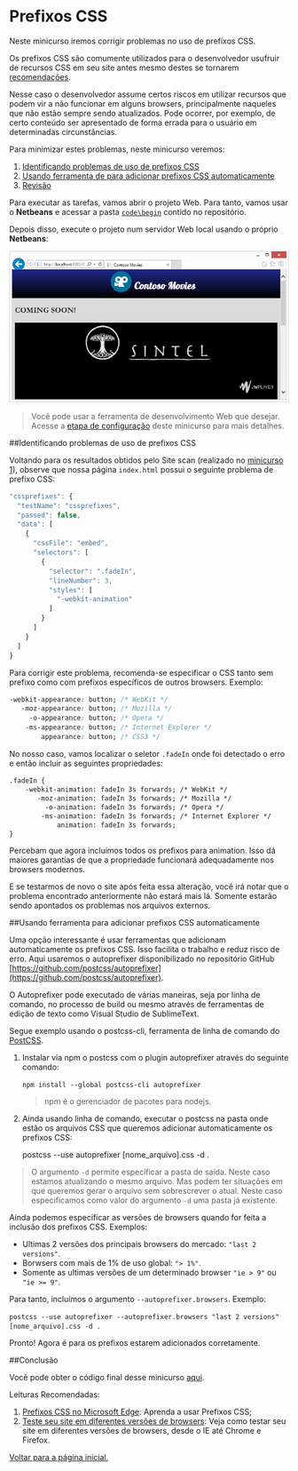Prefixos CSS
========================================
Neste minicurso iremos corrigir problemas no uso de prefixos CSS. 

Os prefixos CSS são comumente utilizados para o desenvolvedor usufruir de recursos CSS em seu site antes mesmo destes se tornarem [recomendações](http://www.w3.org/Consortium/Process/Process-19991111/tr.html#RecsCR). 

Nesse caso o desenvolvedor assume certos riscos em utilizar recursos que podem vir a não funcionar em alguns browsers, principalmente naqueles que não estão sempre sendo atualizados. Pode ocorrer, por exemplo, de certo conteúdo ser apresentado de forma errada para o usuário em determinadas circunstâncias.

Para minimizar estes problemas, neste minicurso veremos:

1. [Identificando problemas de uso de prefixos CSS](#Task1)
1. [Usando ferramenta de para adicionar prefixos CSS automaticamente](#Task2)
1. [Revisão](#Review)

Para executar as tarefas, vamos abrir o projeto Web. Para tanto, vamos usar o **Netbeans** e acessar a pasta [`code\begin`](./code/begin) contido no repositório.

Depois disso, execute o projeto num servidor Web local usando o próprio **Netbeans**:

![Run Netbeans Project](./images/site_local_webserver.png)

> Você pode usar a ferramenta de desenvolvimento Web que desejar. Acesse a [etapa de configuração](../_setup) deste minicurso para mais detalhes.

<p name="Task1" />
##Identificando problemas de uso de prefixos CSS

Voltando para os resultados obtidos pelo Site scan (realizado no [minicurso 1](../rendermode/)), observe que nossa página `index.html` possui o seguinte problema de prefixo CSS:

````Javascript
"cssprefixes": {
  "testName": "cssprefixes",
  "passed": false,
  "data": [
	{
	  "cssFile": "embed",
      "selectors": [
        {
          "selector": ".fadeIn",
          "lineNumber": 3,
          "styles": [
            "-webkit-animation"
          ]
        }
      ]
    }
  ]
}
````

Para corrigir este problema, recomenda-se especificar o CSS tanto sem prefixo como com prefixos específicos de outros browsers. Exemplo:

````CSS
-webkit-appearance: button; /* WebKit */
   -moz-appearance: button; /* Mozilla */
     -o-appearance: button; /* Opera */
    -ms-appearance: button; /* Internet Explorer */
        appearance: button; /* CSS3 */
````

No nosso caso, vamos localizar o seletor `.fadeIn` onde foi detectado o erro e então incluir as seguintes propriedades:

	.fadeIn {
        -webkit-animation: fadeIn 3s forwards; /* WebKit */
           -moz-animation: fadeIn 3s forwards; /* Mozilla */
             -o-animation: fadeIn 3s forwards; /* Opera */
            -ms-animation: fadeIn 3s forwards; /* Internet Explorer */
                animation: fadeIn 3s forwards;
    }

Percebam que agora incluímos todos os prefixos para animation. Isso dá maiores garantias de que a propriedade funcionará adequadamente nos browsers modernos.

E se testarmos de novo o site após feita essa alteração, você irá notar que o problema encontrado anteriormente não estará mais lá. Somente estarão sendo apontados os problemas nos arquivos externos.
  
<p name="Task2" />
##Usando ferramenta para adicionar prefixos CSS automaticamente

Uma opção interessante é usar ferramentas que adicionam automaticamente os prefixos CSS. Isso facilita o trabalho e reduz risco de erro. Aqui usaremos o autoprefixer disponibilizado no repositório GitHub [https://github.com/postcss/autoprefixer](https://github.com/postcss/autoprefixer).

O Autoprefixer pode executado de várias maneiras, seja por linha de comando, no processo de build ou mesmo através de ferramentas de edição de texto como Visual Studio de SublimeText.

Segue exemplo usando o postcss-cli, ferramenta de linha de comando do [PostCSS](https://github.com/postcss/postcss).
 
1. Instalar via npm o postcss com o plugin autoprefixer através do seguinte comando:

	`npm install --global postcss-cli autoprefixer`

	> npm é o gerenciador de pacotes para nodejs.

2. Ainda usando linha de comando, executar o postcss na pasta onde estão os arquivos CSS que queremos adicionar automaticamente os prefixos CSS:

	postcss --use autoprefixer [nome_arquivo].css -d .

> O argumento `-d` permite especificar a pasta de saída. Neste caso estamos atualizando o mesmo arquivo. Mas podem ter situações em que queremos gerar o arquivo sem sobrescrever o atual. Neste caso especificamos como valor do argumento `-d` uma pasta já existente. 
	
Ainda podemos especificar as versões de browsers quando for feita a inclusão dos prefixos CSS. Exemplos:

- Ultimas 2 versões dos principais browsers do mercado: `"last 2 versions"`.
- Borwsers com mais de 1% de uso global: `"> 1%"`.
- Somente as ultimas versões de um determinado browser `"ie > 9"` ou `"ie >= 9"`.

Para tanto, incluímos o argumento `--autoprefixer.browsers`. Exemplo:

`postcss --use autoprefixer --autoprefixer.browsers "last 2 versions" [nome_arquivo].css -d .`

Pronto! Agora é para os prefixos estarem adicionados corretamente.

<p name="Review"/>
##Conclusão

Você pode obter o código final desse minicurso [aqui](./code/end).

Leituras Recomendadas:

1. [Prefixos CSS no Microsoft Edge](http://talkitbr.com/2015/08/19/prefixos-css-no-microsoft-edge/): Aprenda a usar Prefixos CSS;
2. [Teste seu site em diferentes versões de browsers](http://talkitbr.com/2015/09/01/teste-seu-site-em-diferentes-versoes-de-browsers/): Veja como testar seu site em diferentes versões de browsers, desde o IE até Chrome e Firefox. 

[Voltar para a página inicial.](../)